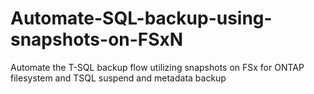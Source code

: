 # Automate-SQL-backup-using-snapshots-on-FSxN
Automate the T-SQL backup flow utilizing snapshots on FSx for ONTAP filesystem and TSQL suspend and metadata backup
